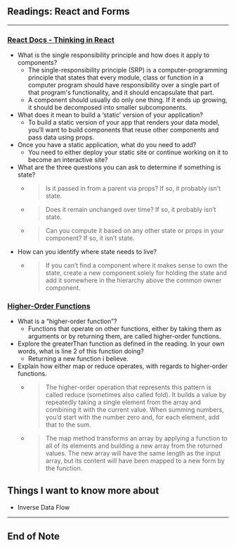 ## Readings: React and Forms
***
### [React Docs - Thinking in React](https://reactjs.org/docs/thinking-in-react.html)
- What is the single responsibility principle and how does it apply to components?
  * The single-responsibility principle (SRP) is a computer-programming principle that states that every module, class or function in a computer program should have responsibility over a single part of that program's functionality, and it should encapsulate that part. 
  * A component should usually do only one thing. If it ends up growing, it should be decomposed into smaller subcomponents.
- What does it mean to build a ‘static’ version of your application?
  * To build a static version of your app that renders your data model, you’ll want to build components that reuse other components and pass data using props.
- Once you have a static application, what do you need to add?
  * You need to either deploy your static site or continue working on it to become an interactive site?
- What are the three questions you can ask to determine if something is state?
  * > Is it passed in from a parent via props? If so, it probably isn’t state.
  * > Does it remain unchanged over time? If so, it probably isn’t state.
  * > Can you compute it based on any other state or props in your component? If so, it isn’t state.
- How can you identify where state needs to live?
  * > If you can’t find a component where it makes sense to own the state, create a new component solely for holding the state and add it somewhere in the hierarchy above the common owner component.

### [Higher-Order Functions](https://eloquentjavascript.net/05_higher_order.html#h_xxCc98lOBK)
- What is a “higher-order function”?
  * Functions that operate on other functions, either by taking them as arguments or by returning them, are called higher-order functions.
- Explore the greaterThan function as defined in the reading. In your own words, what is line 2 of this function doing?
  * Returning a new function i believe.
- Explain how either map or reduce operates, with regards to higher-order functions.
  * > The higher-order operation that represents this pattern is called reduce (sometimes also called fold). It builds a value by repeatedly taking a single element from the array and combining it with the current value. When summing numbers, you’d start with the number zero and, for each element, add that to the sum.
  * > The map method transforms an array by applying a function to all of its elements and building a new array from the returned values. The new array will have the same length as the input array, but its content will have been mapped to a new form by the function.

  

## Things I want to know more about
- Inverse Data Flow
***
 ## End of Note
